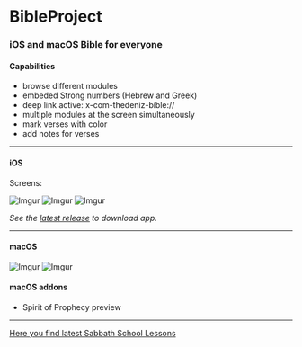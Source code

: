 # BibleProject

### iOS and macOS Bible for everyone

#### Capabilities
- browse different modules
- embeded Strong numbers (Hebrew and Greek)
- deep link active: x-com-thedeniz-bible://
- multiple modules at the screen simultaneously
- mark verses with color
- add notes for verses

---
#### iOS

Screens:

![Imgur](https://i.imgur.com/4m6MSCK.png)
![Imgur](https://i.imgur.com/IYRDlKG.png)
![Imgur](https://i.imgur.com/nEYhnKz.png)

_See the [latest release](https://github.com/DeniZDobynda/BibleProject/releases) to download app._

---
#### macOS

![Imgur](https://i.imgur.com/2KubiPu.png)
![Imgur](https://i.imgur.com/tjQ6KGd.png)

#### macOS addons
- Spirit of Prophecy preview

---
[Here you find latest Sabbath School Lessons](https://sword-ground.herokuapp.com) 

